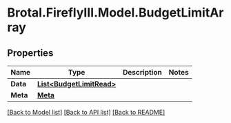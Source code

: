 # Brotal.FireflyIII.Model.BudgetLimitArray

## Properties

Name | Type | Description | Notes
------------ | ------------- | ------------- | -------------
**Data** | [**List&lt;BudgetLimitRead&gt;**](BudgetLimitRead.md) |  | 
**Meta** | [**Meta**](Meta.md) |  | 

[[Back to Model list]](../../README.md#documentation-for-models) [[Back to API list]](../../README.md#documentation-for-api-endpoints) [[Back to README]](../../README.md)

